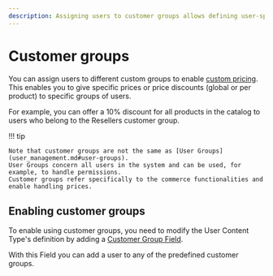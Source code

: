 ```yaml
---
description: Assigning users to customer groups allows defining user-specific pricing rules.
---
```


# Customer groups

You can assign users to different custom groups to enable [custom pricing](prices.md).
This enables you to give specific prices or price discounts (global or per product) to specific groups of users.

For example, you can offer a 10% discount for all products in the catalog to users who belong to the Resellers customer group.

!!! tip

    Note that customer groups are not the same as [User Groups](user_management.md#user-groups).
    User Groups concern all users in the system and can be used, for example, to handle permissions.
    Customer groups refer specifically to the commerce functionalities and enable handling prices.

## Enabling customer groups

To enable using customer groups, you need to modify the User Content Type's definition
by adding a [Customer Group Field](customergroupfield.md).

With this Field you can add a user to any of the predefined customer groups.
